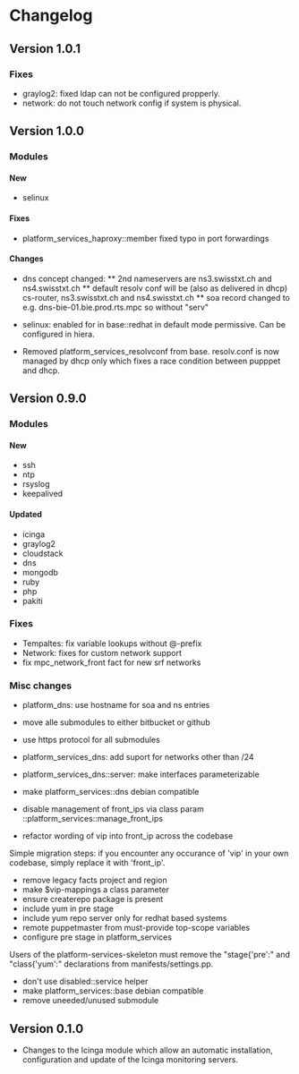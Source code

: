 # Changelog


## Version 1.0.1

### Fixes
* graylog2: fixed ldap can not be configured propperly.
* network: do not touch network config if system is physical.

## Version 1.0.0

### Modules

#### New
* selinux

#### Fixes
* platform_services_haproxy::member fixed typo in port forwardings


#### Changes

* dns concept changed: 
** 2nd nameservers are ns3.swisstxt.ch and ns4.swisstxt.ch
** default resolv conf will be (also as delivered in dhcp) cs-router, ns3.swisstxt.ch and ns4.swisstxt.ch
** soa record changed to e.g. dns-bie-01.bie.prod.rts.mpc so without "serv"

* selinux: enabled for in base::redhat in default mode permissive. Can be configured in hiera.
* Removed platform_services_resolvconf from base. resolv.conf is now managed by dhcp only which fixes a race condition between pupppet and dhcp.

## Version 0.9.0

### Modules

#### New

* ssh
* ntp
* rsyslog
* keepalived

#### Updated
* icinga
* graylog2
* cloudstack
* dns
* mongodb
* ruby
* php
* pakiti

### Fixes
* Tempaltes: fix variable lookups without @-prefix
* Network: fixes for custom network support
* fix mpc_network_front fact for new srf networks

### Misc changes
* platform_dns: use hostname for soa and ns entries
* move alle submodules to either bitbucket or github
* use https protocol for all submodules
* platform_services_dns: add suport for networks other than /24
* platform_services_dns::server: make interfaces parameterizable
* make platform_services::dns debian compatible
* disable management of front_ips via class param ::platform_services::manage_front_ips

* refactor wording of vip into front_ip across the codebase

Simple migration steps: if you encounter any occurance of 'vip'
in your own codebase, simply replace it with 'front_ip'.

* remove legacy facts project and region
* make $vip-mappings a class parameter
* ensure createrepo package is present
* include yum in pre stage
* include yum repo server only for redhat based systems
* remote puppetmaster from must-provide top-scope variables
* configure pre stage in platform_services

Users of the platform-services-skeleton must remove the "stage{'pre':"
and "class{'yum':" declarations from manifests/settings.pp.

* don't use disabled::service helper
* make platform_services::base debian compatible
* remove uneeded/unused submodule

## Version 0.1.0

* Changes to the Icinga module which allow an automatic installation, configuration and update of the Icinga monitoring servers.
